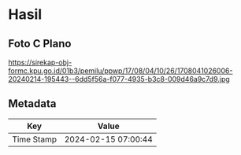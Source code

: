 # Hasil

## Foto C Plano

https://sirekap-obj-formc.kpu.go.id/01b3/pemilu/ppwp/17/08/04/10/26/1708041026006-20240214-195443--6dd5f56a-f077-4935-b3c8-009d46a9c7d9.jpg


## Metadata

| Key        | Value               |
| ---------- | ------------------- |
| Time Stamp | 2024-02-15 07:00:44 |




